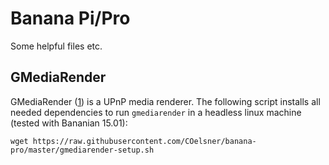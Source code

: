 # Banana Pi/Pro
Some helpful files etc.

## GMediaRender

GMediaRender ([1](https://github.com/hzeller/gmrender-resurrect)) is a UPnP media renderer. The following script installs all needed dependencies to run `gmediarender` in a headless linux machine (tested with Bananian 15.01):

`wget https://raw.githubusercontent.com/COelsner/banana-pro/master/gmediarender-setup.sh`
